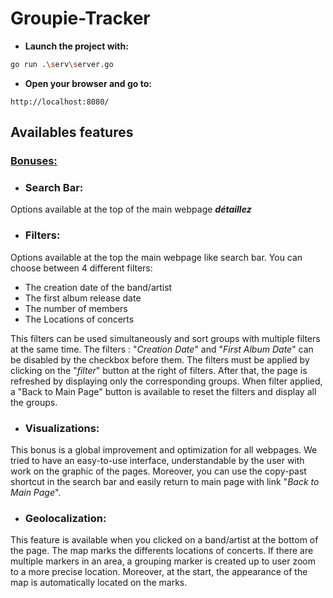 # Groupie-Tracker

* **Launch the project with:**
```bash 
go run .\serv\server.go
```
* **Open your browser and go to:**
```url
http://localhost:8080/
```

## Availables features
### <ins>Bonuses:</ins>
- ### Search Bar:
Options available at the top of the main webpage
***détaillez***
- ### Filters:
Options available at the top the main webpage like search bar.
You can choose between 4 different filters:
- The creation date of the band/artist
- The first album release date
- The number of members
- The Locations of concerts

This filters can be used simultaneously and sort groups with multiple filters at the same time.
The filters : "*Creation Date*" and "*First Album Date*" can be disabled by the checkbox before them.
The filters must be applied by clicking on the "*filter*" button at the right of filters.
After that, the page is refreshed by displaying only the corresponding groups.
When filter applied, a "Back to Main Page" button is available to reset the filters and display all the groups. 

- ### Visualizations:
This bonus is a global improvement and optimization for all webpages.
We tried to have an easy-to-use interface, understandable by the user with work on the graphic of the pages.
Moreover, you can use the copy-past shortcut in the search bar and easily return to main page with link "*Back to Main Page*".

- ### Geolocalization:
This feature is available when you clicked on a band/artist at the bottom of the page. The map marks the differents locations of concerts.
If there are multiple markers in an area, a grouping marker is created up to user zoom to a more precise location.
Moreover, at the start, the appearance of the map is automatically located on the marks.